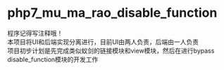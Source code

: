 # php7_mu_ma_rao_disable_function  
程序记得写注释哦！  
本项目将UI和后端实现分离进行，目前UI由两人负责，后端由一人负责  
项目初步计划是先完成类似蚁剑的链接模块和view模块，然后在进行bypass disable_function模块的开发工作 
